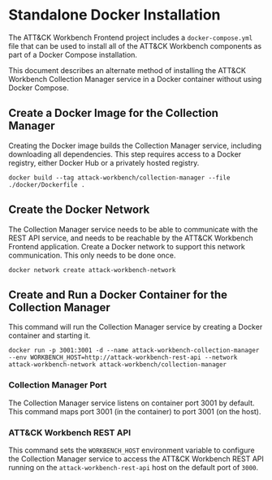 # Standalone Docker Installation
The ATT&CK Workbench Frontend project includes a `docker-compose.yml` file that can be used to install all of the ATT&CK Workbench components as part of a Docker Compose installation.

This document describes an alternate method of installing the ATT&CK Workbench Collection Manager service in a Docker container without using Docker Compose.

## Create a Docker Image for the Collection Manager
Creating the Docker image builds the Collection Manager service, including downloading all dependencies.
This step requires access to a Docker registry, either Docker Hub or a privately hosted registry.
```shell
docker build --tag attack-workbench/collection-manager --file ./docker/Dockerfile .
```

## Create the Docker Network
The Collection Manager service needs to be able to communicate with the REST API service, and needs to be reachable by the ATT&CK Workbench Frontend application.
Create a Docker network to support this network communication. This only needs to be done once.
```shell
docker network create attack-workbench-network
```

## Create and Run a Docker Container for the Collection Manager
This command will run the Collection Manager service by creating a Docker container and starting it.
```shell
docker run -p 3001:3001 -d --name attack-workbench-collection-manager --env WORKBENCH_HOST=http://attack-workbench-rest-api --network attack-workbench-network attack-workbench/collection-manager
```

### Collection Manager Port
The Collection Manager service listens on container port 3001 by default.
This command maps port 3001 (in the container) to port 3001 (on the host).

### ATT&CK Workbench REST API
This command sets the `WORKBENCH_HOST` environment variable to configure the Collection Manager service to access the ATT&CK Workbench REST API running on the `attack-workbench-rest-api` host on the default port of `3000`.

